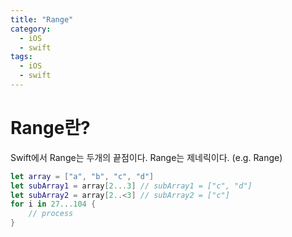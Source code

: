 ```yaml
---
title: "Range"
category:
  - iOS
  - swift
tags: 
  - iOS
  - swift
---
```


# Range란?

Swift에서 Range는 두개의 끝점이다.
Range는 제네릭이다. (e.g. Range<T>)

```swift
let array = ["a", "b", "c", "d"]
let subArray1 = array[2...3] // subArray1 = ["c", "d"]
let subArray2 = array[2..<3] // subArray2 = ["c"]
for i in 27...104 {
    // process
}
```